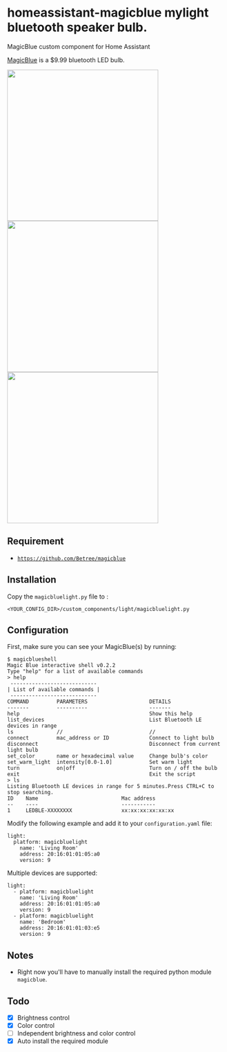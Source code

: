 # homeassistant-magicblue  mylight bluetooth speaker bulb.
MagicBlue custom component for Home Assistant

[MagicBlue](http://www.gearbest.com/smart-light-bulb/pp_230349.html) is a $9.99 bluetooth LED bulb.

<img src="https://github.com/xiaohuim/homeassistant-magicblue/raw/master/img/magicblue.jpg" height="350" /><img src="https://github.com/xiaohuim/homeassistant-magicblue/raw/master/img/homeassistant.jpg" height="350" /><img src="https://github.com/xiaohuim/homeassistant-magicblue/raw/master/img/homekit.jpg" height="350" />

## Requirement

- [`https://github.com/Betree/magicblue`](https://github.com/Betree/magicblue)

## Installation
Copy the `magicbluelight.py` file to :
```
<YOUR_CONFIG_DIR>/custom_components/light/magicbluelight.py
```

## Configuration
First, make sure you can see your MagicBlue(s) by running:
```
$ magicblueshell
Magic Blue interactive shell v0.2.2
Type "help" for a list of available commands
> help
 ----------------------------
| List of available commands |
 ----------------------------
COMMAND         PARAMETERS                    DETAILS
-------         ----------                    -------
help                                          Show this help
list_devices                                  List Bluetooth LE devices in range
ls              //                            //
connect         mac_address or ID             Connect to light bulb
disconnect                                    Disconnect from current light bulb
set_color       name or hexadecimal value     Change bulb's color
set_warm_light  intensity[0.0-1.0]            Set warm light
turn            on|off                        Turn on / off the bulb
exit                                          Exit the script
> ls
Listing Bluetooth LE devices in range for 5 minutes.Press CTRL+C to stop searching.
ID    Name                           Mac address
--    ----                           -----------
1     LEDBLE-XXXXXXXX                xx:xx:xx:xx:xx:xx
```

Modify the following example and add it to your `configuration.yaml` file:
```
light:
  platform: magicbluelight
    name: 'Living Room'
    address: 20:16:01:01:05:a0
    version: 9
```
Multiple devices are supported:
```
light:
  - platform: magicbluelight
    name: 'Living Room'
    address: 20:16:01:01:05:a0
    version: 9
  - platform: magicbluelight
    name: 'Bedroom'
    address: 20:16:01:01:03:e5
    version: 9
```

## Notes
- Right now you'll have to manually install the required python module `magicblue`.

## Todo
- [x] Brightness control
- [x] Color control
- [ ] Independent brightness and color control
- [x] Auto install the required module
